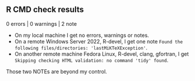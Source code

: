## R CMD check results

0 errors | 0 warnings | 2 note

* On my local machine I get no errors, warnings or notes.
* On a remote Windows Server 2022, R-devel, I get one note `Found the following files/directories: 'lastMiKTeXException'`.
* On another remote machine Fedora Linux, R-devel, clang, gfortran, I get `Skipping checking HTML validation: no command 'tidy' found`.

Those two NOTEs are beyond my control.
